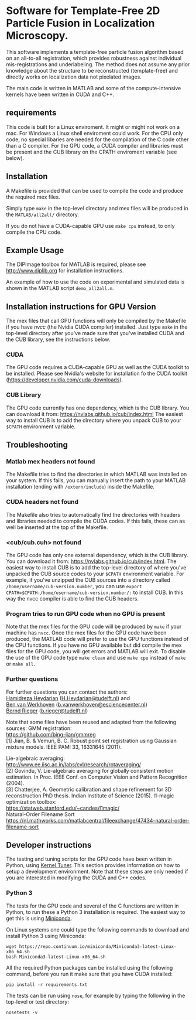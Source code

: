 # Software for Template-Free 2D Particle Fusion in Localization Microscopy.

This software implements a template-free particle fusion algorithm based on 
an all-to-all registration, which provides robustness against individual 
mis-registrations and underlabeling. The method does not assume any prior
knowledge about the structure to be reconstructed (template-free) and directly
works on localization data not pixelated images.

The main code is written in MATLAB and some of the compute-intensive kernels 
have been written in CUDA and C++.

## requirements
This code is built for a Linux enviroment. It might or might not work on a mac. 
For Windows a Linux shell enviroment could work.
For the CPU only code, no special libaries are needed for the compilation of 
the C code other than a C compiler.
For the GPU code, a CUDA compiler and libraries must be present and the CUB library
on the CPATH enviroment variable (see below).


## Installation

A Makefile is provided that can be used to compile the code and produce the 
required mex files.

Simply type ``make`` in the top-level directory and mex files will be 
produced in the `MATLAB/all2all/` directory.

If you do not have a CUDA-capable GPU use ``make cpu`` instead, to only
compile the CPU code.


## Example Usage
The DIPImage toolbox for MATLAB is required, please see http://www.diplib.org 
for installation instructions.

An example of how to use the code on experimental and simulated data is shown
in the MATLAB script `demo_all2all.m`. 


## Installation instructions for GPU Version

The mex files that call GPU functions will only be compiled by the Makefile 
if you have *nvcc* (the Nvidia CUDA compiler) installed. Just type `make` in 
the top-level directory after you've made sure that you've installed CUDA 
and the CUB library, see the instructions below.

### CUDA

The GPU code requires a CUDA-capable GPU as well as the CUDA toolkit to be 
installed. Please see Nvidia's website for installation fo the CUDA toolkit 
(https://developer.nvidia.com/cuda-downloads).

### CUB Library

The GPU code currently has one dependency, which is the CUB library. You can 
download it from: https://nvlabs.github.io/cub/index.html The easiest way to 
install CUB is to add the directory where you unpack CUB to your ``$CPATH`` 
environment variable.


## Troubleshooting

### Matlab mex headers not found

The Makefile tries to find the directories in which MATLAB was installed on 
your system. If this fails, you can manually insert the path to your MATLAB 
installation (ending with `/extern/include`) inside the Makefile. 

### CUDA headers not found

The Makefile also tries to automatically find the directories with headers 
and libraries needed to compile the CUDA codes. If this fails, these can as well be 
inserted at the top of the Makefile.

### <cub/cub.cuh> not found

The GPU code has only one external dependency, which is the CUB library. You 
can download it from: https://nvlabs.github.io/cub/index.html. The easiest 
way to install CUB is to add the top-level directory of where you've 
unpacked the CUB source codes to your ``$CPATH`` environment variable. For 
example, if you've unzipped the CUB sources into a directory called 
``/home/username/cub-version.number``, you can use 
``export CPATH=$CPATH:/home/username/cub-version.number/:`` to install CUB. In this way the 
nvcc compiler is able to find the CUB headers.

### Program tries to run GPU code when no GPU is present

Note that the mex files for the GPU code will be produced by `make` if your 
machine has `nvcc`. Once the mex files for the GPU code have been produced, 
the MATLAB code will prefer to use the GPU functions instead of the CPU 
functions. If you have no GPU available but did compile the mex files for 
the GPU code, you will get errors and MATLAB will exit. To disable the use 
of the GPU code type `make clean` and use `make cpu` instead of `make` or 
`make all`.

### Further questions

For further questions you can contact the authors:  
[Hamidreza Heydarian](https://hrheydarian.github.io/) (<H.Heydarian@tudelft.nl>) and  
[Ben van Werkhoven](https://github.com/benvanwerkhoven) (<b.vanwerkhoven@esciencecenter.nl>)  
[Bernd Rieger](http://homepage.tudelft.nl/z63s8/) (<b.rieger@tudelft.nl>)

Note that some files have been reused and adapted from the following sources:
GMM registration:  
    https://github.com/bing-jian/gmmreg  
    	[1] Jian, B. & Vemuri, B. C. Robust point set registration using Gaussian mixture models. IEEE PAMI 33, 16331645 (2011).  

Lie-algebraic averaging:  
    http://www.ee.iisc.ac.in/labs/cvl/research/rotaveraging/  
    [2] Govindu, V. Lie-algebraic averaging for globally consistent motion estimation. In Proc. IEEE Conf. on Computer Vision and Pattern Recognition (2004).  
    [3] Chatterjee, A. Geometric calibration and shape refinement for 3D reconstruction PhD thesis. Indian Institute of Science (2015).
l1-magic optimization toolbox:  
    https://statweb.stanford.edu/~candes/l1magic/  
Natural-Order Filename Sort  
    https://nl.mathworks.com/matlabcentral/fileexchange/47434-natural-order-filename-sort

## Developer instructions

The testing and tuning scripts for the GPU code have been written in Python, 
using [Kernel Tuner](https://github.com/benvanwerkhoven/kernel_tuner). This 
section provides information on how to setup a development environment. Note 
that these steps are only needed if you are interested in modifying the CUDA 
and C++ codes.

### Python 3

The tests for the GPU code and several of the C functions are written in 
Python, to run these a Python 3 installation is required. The easiest way to 
get this is using [Miniconda](https://conda.io/miniconda.html).

On Linux systems one could type the following commands to download and 
install Python 3 using Miniconda:
```
wget https://repo.continuum.io/miniconda/Miniconda3-latest-Linux-x86_64.sh
bash Miniconda3-latest-Linux-x86_64.sh
```

All the required Python packages can be installed using the following command,
before you run it make sure that you have CUDA installed:
```
pip install -r requirements.txt
```

The tests can be run using ``nose``, for example by typing the following in 
the top-level or test directory:
```
nosetests -v
```
